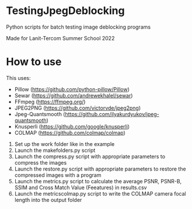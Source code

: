 # TestingJpegDeblocking
Python scripts for batch testing image deblocking programs

Made for Lanit-Tercom Summer School 2022

# How to use

This uses:
- Pillow (https://github.com/python-pillow/Pillow)
- Sewar (https://github.com/andrewekhalel/sewar)
- FFmpeg (https://ffmpeg.org/)
- JPEG2PNG (https://github.com/victorvde/jpeg2png)
- Jpeg-Quantsmooth (https://github.com/ilyakurdyukov/jpeg-quantsmooth)
- Knusperli (https://github.com/google/knusperli)
- COLMAP (https://github.com/colmap/colmap)

1. Set up the work folder like in the example
2. Launch the makefolders.py script
3. Launch the compress.py script with appropriate parameters to compress the images
4. Launch the restore.py script with appropriate parameters to restore the compressed images with a program
5. Launch the metrics.py script to calculate the average PSNR, PSNR-B, SSIM and Cross Match Value (Feeatures) in results.csv
6. Launch the metricscolmap.py script to write the COLMAP camera focal length into the output folder
